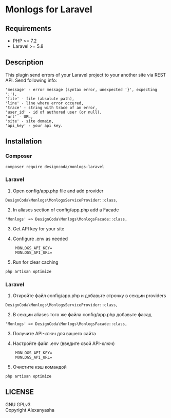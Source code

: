 # Monlogs for Laravel

## Requirements
- PHP >= 7.2
- Laravel >= 5.8
 
## Description
This plugin send errors of your Laravel project to your another site via REST API. Send following info:
```
'message' - error message (syntax error, unexpected '}', expecting ';'), 
'file' - file (absolute path), 
'line' - line where error occured, 
'trace' - string with trace of an error, 
'user_id' - id of authored user (or null), 
'url' - URL, 
'site' - site domain, 
'api_key' - your api key.
```


## Installation

### Composer
```
composer require designcoda/monlogs-laravel
```

### Laravel

1. Open config/app.php file and add provider 
```
DesignCoda\Monlogs\MonlogsServiceProvider::class,
```

2. In aliases section of config/app.php add a Facade
```
'Monlogs' => DesignCoda\Monlogs\MonlogsFacade::class,
```

3. Get API key for your site

4. Configure .env as needed

        MONLOGS_API_KEY=
        MONLOGS_API_URL=

5. Run for clear caching
```
php artisan optimize
```


### Laravel

1. Откройте файл config/app.php и добавьте строчку в секции providers
```
DesignCoda\Monlogs\MonlogsServiceProvider::class,
```

2. В секции aliases того же файла config/app.php добавьте фасад
```
'Monlogs' => DesignCoda\Monlogs\MonlogsFacade::class,
```

3. Получите API-ключ для вашего сайта

4. Настройте файл .env (введите свой API-ключ)

        MONLOGS_API_KEY=
        MONLOGS_API_URL=

5. Очистите кэш командой
```
php artisan optimize
```

## LICENSE
GNU GPLv3  
Copyright Alexanyasha